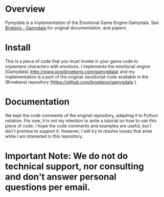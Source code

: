 # Overview

Pymydala is a implementation of the Emotional Game Engine Gamydala. See [Brokens - Gamydala](http://www.joostbroekens.com/gamygdala) for original documentation, and papers.

# Install
This is a piece of code that you must invoke in your game code to implement characters with emotions. I implements the emotional engine [Gamydala] (http://www.joostbroekens.com/gamygdala) and my implementation is a port of the original JavaScript code available in the (Broekens) repository [https://github.com/broekens/gamygdala ].

# Documentation
We kept the code comments of the original repository, adapting it to Python notation. For now, it is not my intention to write a tutorial on how to use this piece of code. I hope the code comments and examples are useful, but I don't promise to support it. However, I will try to resolve issues that arise while I am interested in this repository.

# Important Note: We do not do technical support, nor consulting and don't answer personal questions per email.